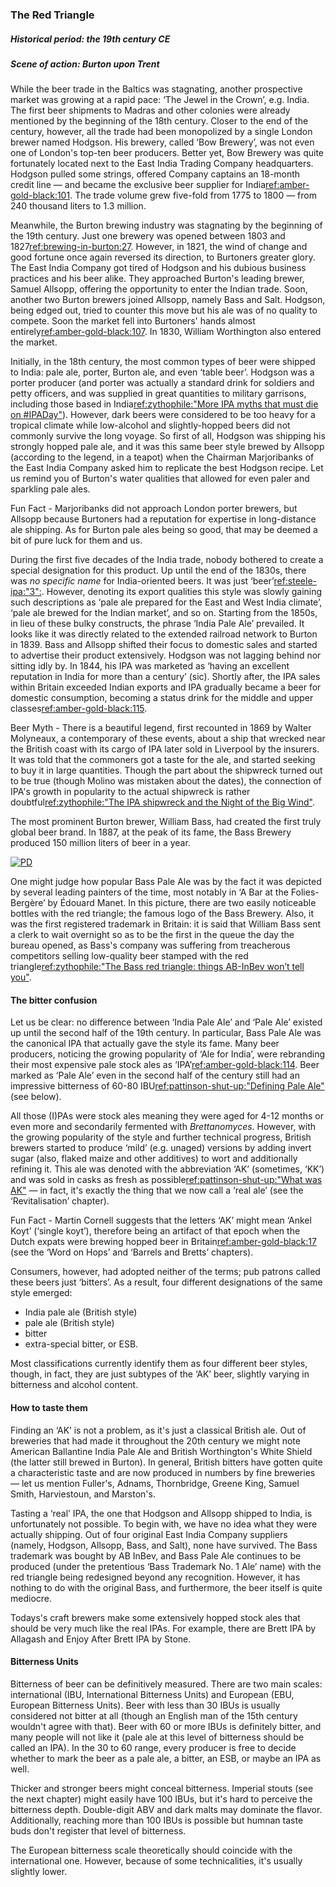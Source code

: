 ### The Red Triangle
##### Historical period: the 19th century CE
##### Scene of action: Burton upon Trent

While the beer trade in the Baltics was stagnating, another prospective market was growing at a rapid pace: ‘The Jewel in the Crown’, e.g. India. The first beer shipments to Madras and other colonies were already mentioned by the beginning of the 18th century. Closer to the end of the century, however, all the trade had been monopolized by a single London brewer named Hodgson. His brewery, called ‘Bow Brewery’, was not even one of London's top-ten beer producers. Better yet, Bow Brewery was quite fortunately located next to the East India Trading Company headquarters. Hodgson pulled some strings, offered Company captains an 18-month credit line — and became the exclusive beer supplier for India[ref:amber-gold-black:101](). The trade volume grew five-fold from 1775 to 1800 — from 240 thousand liters to 1.3 million.

Meanwhile, the Burton brewing industry was stagnating by the beginning of the 19th century. Just one brewery was opened between 1803 and 1827[ref:brewing-in-burton:27](). However, in 1821, the wind of change and good fortune once again reversed its direction, to Burtoners greater glory. The East India Company got tired of Hodgson and his dubious business practices and his beer alike. They approached Burton's leading brewer, Samuel Allsopp, offering the opportunity to enter the Indian trade. Soon, another two Burton brewers joined Allsopp, namely Bass and Salt. Hodgson, being edged out, tried to counter this move but his ale was of no quality to compete. Soon the market fell into Burtoners' hands almost entirely[ref:amber-gold-black:107](). In 1830, William Worthington also entered the market.

Initially, in the 18th century, the most common types of beer were shipped to India: pale ale, porter, Burton ale, and even ‘table beer’. Hodgson was a porter producer (and porter was actually a standard drink for soldiers and petty officers, and was supplied in great quantities to military garrisons, including those based in India[ref:zythophile:"More IPA myths that must die on #IPADay"](https://zythophile.co.uk/2012/08/02/more-ipa-myths-that-must-die-on-ipaday/)). However, dark beers were considered to be too heavy for a tropical climate while low-alcohol and slightly-hopped beers did not commonly survive the long voyage. So first of all, Hodgson was shipping his strongly hopped pale ale, and it was this same beer style brewed by Allsopp (according to the legend, in a teapot) when the Chairman Marjoribanks of the East India Company asked him to replicate the best Hodgson recipe. Let us remind you of Burton's water qualities that allowed for even paler and sparkling pale ales.

Fun Fact - Marjoribanks did not approach London porter brewers, but Allsopp because Burtoners had a reputation for expertise in long-distance ale shipping. As for Burton pale ales being so good, that may be deemed a bit of pure luck for them and us.

During the first five decades of the India trade, nobody bothered to create a  special designation for this product. Up until the end of the 1830s, there was *no specific name* for India-oriented beers. It was just ‘beer’[ref:steele-ipa:"3":](). However, denoting its export qualities this style was slowly gaining such descriptions as ‘pale ale prepared for the East and West India climate’, ‘pale ale brewed for the Indian market’, and so on. Starting from the 1850s, in lieu of these bulky constructs, the phrase ‘India Pale Ale’ prevailed. It looks like it was directly related to the extended railroad network to Burton in 1839. Bass and Allsopp shifted their focus to domestic sales and started to advertise their product extensively. Hodgson was not lagging behind nor sitting idly by. In 1844, his IPA was marketed as ‘having an excellent reputation in India for more than a century’ (sic). Shortly after, the IPA sales within Britain exceeded Indian exports and IPA gradually became a beer for domestic consumption, becoming a status drink for the middle and upper classes[ref:amber-gold-black:115]().

Beer Myth - There is a beautiful legend, first recounted in 1869 by Walter Molyneaux, a contemporary of these events, about a ship that wrecked near the British coast with its cargo of IPA later sold in Liverpool by the insurers. It was told that the commoners got a taste for the ale, and started seeking to buy it in large quantities. Though the part about the shipwreck turned out to be true (though Molino was mistaken about the dates), the connection of IPA's growth in popularity to the actual shipwreck is rather doubtful[ref:zythophile:"The IPA shipwreck and the Night of the Big Wind"](https://zythophile.co.uk/2015/10/12/the-ipa-shipwreck-and-the-night-of-the-big-wind/).

The most prominent Burton brewer, William Bass, had created the first truly global beer brand. In 1887, at the peak of its fame, the Bass Brewery produced 150 million liters of beer in a year.

[![PD](/img/un-bar-aux-folies-bergere.jpg "Édouard Manet. A Bar at the Folies-Bergère, 1882")]()

One might judge how popular Bass Pale Ale was by the fact it was depicted by several leading painters of the time, most notably in ‘A Bar at the Folies-Bergère’ by Édouard Manet. In this picture, there are two easily noticeable bottles with the red triangle; the famous logo of the Bass Brewery. Also, it was the first registered trademark in Britain: it is said that William Bass sent a clerk to wait overnight so as to be the first in the queue the day the bureau opened, as Bass's company was suffering from treacherous competitors selling low-quality beer stamped with the red triangle[ref:zythophile:"The Bass red triangle: things AB-InBev won’t tell you"](https://zythophile.co.uk/2013/06/28/the-bass-red-triangle-things-ab-inbev-wont-tell-you/).

#### The bitter confusion

Let us be clear: no difference between ‘India Pale Ale’ and ‘Pale Ale’ existed up until the second half of the 19th century. In particular, Bass Pale Ale was the canonical IPA that actually gave the style its fame. Many beer producers, noticing the growing popularity of ‘Ale for India’, were rebranding their most expensive pale stock ales as ‘IPA’[ref:amber-gold-black:114](). Beer marked as ‘Pale Ale’ even in the second half of the century still had an impressive bitterness of 60-80 IBU[ref:pattinson-shut-up:"Defining Pale Ale"](http://barclayperkins.blogspot.com/2021/09/defining-pale-ale.html) (see below).

All those (I)PAs were stock ales meaning they were aged for 4-12 months or even more and secondarily fermented with *Brettanomyces*. However, with the growing popularity of the style and further technical progress, British brewers started to produce ‘mild’ (e.g. unaged) versions by adding invert sugar (also, flaked maize and other additives) to wort and additionally refining it. This ale was denoted with the abbreviation ‘AK’ (sometimes, ‘KK’) and was sold in casks as fresh as possible[ref:pattinson-shut-up:"What was AK"](http://barclayperkins.blogspot.com/2021/06/what-was-ak.html) — in fact, it's exactly the thing that we now call a ‘real ale’ (see the ‘Revitalisation’ chapter).

Fun Fact - Martin Cornell suggests that the letters ‘AK’ might mean ‘Ankel Koyt’ (‘single koyt’), therefore being an artifact of that epoch when the Dutch expats were brewing hopped beer in Britain[ref:amber-gold-black:17]() (see the ‘Word on Hops’ and ‘Barrels and Bretts’ chapters).

Consumers, however, had adopted neither of the terms; pub patrons called these beers just ‘bitters’. As a result, four different designations of the same style emerged:
  * India pale ale (British style)
  * pale ale (British style)
  * bitter
  * extra-special bitter, or ESB.

Most classifications currently identify them as four different beer styles, though, in fact, they are just subtypes of the ‘AK’ beer, slightly varying in bitterness and alcohol content.

#### How to taste them

Finding an ‘AK’ is not a problem, as it's just a classical British ale. Out of breweries that had made it throughout the 20th century we might note American Ballantine India Pale Ale and British Worthington's White Shield (the latter still brewed in Burton). In general, British bitters have gotten quite a characteristic taste and are now produced in numbers by fine breweries — let us mention Fuller's, Adnams, Thornbridge, Greene King, Samuel Smith, Harviestoun, and Marston's.

Tasting a ‘real’ IPA, the one that Hodgson and Allsopp shipped to India, is unfortunately not possible. To begin with, we have no idea what they were actually shipping. Out of four original East India Company suppliers (namely, Hodgson, Allsopp, Bass, and Salt), none have survived. The Bass trademark was bought by AB InBev, and Bass Pale Ale continues to be produced (under the pretentious ‘Bass Trademark No. 1 Ale’ name) with the red triangle being redesigned beyond any recognition. However, it has nothing to do with the original Bass, and furthermore, the beer itself is quite mediocre.

Todays's craft brewers make some extensively hopped stock ales that should be very much like the real IPAs. For example, there are Brett IPA by Allagash and Enjoy After Brett IPA by Stone.

#### Bitterness Units

Bitterness of beer can be definitively measured. There are two main scales: international (IBU, International Bitterness Units) and European (EBU, European Bitterness Units). Beer with less than 30 IBUs is usually considered not bitter at all (though an English man of the 15th century wouldn't agree with that). Beer with 60 or more IBUs is definitely bitter, and many people will not like it (pale ale at this level of bitterness should be called an IPA). In the 30 to 60 range, every producer is free to decide whether to mark the beer as a pale ale, a bitter, an ESB, or maybe an IPA as well.

Thicker and stronger beers might conceal bitterness. Imperial stouts (see the next chapter) might easily have 100 IBUs, but it's hard to perceive the bitterness depth. Double-digit ABV and dark malts may dominate the flavor. Additionally, reaching more than 100 IBUs is possible but humnan taste buds don't register that level of bitterness.

The European bitterness scale theoretically should coincide with the international one. However, because of some technicalities, it's usually slightly lower.